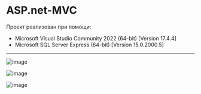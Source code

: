 # ASP.net-MVC
 
 Проект реализован при помощи:
 * Microsoft Visual Studio Community 2022 (64-bit) [Version 17.4.4]
 * Microsoft SQL Server Express (64-bit) [Version 15.0.2000.5]
 
 -----
 
 ![image](https://user-images.githubusercontent.com/42782084/231007635-220ff557-0a61-4ae7-ad9a-45daa3ecb106.png)

![image](https://user-images.githubusercontent.com/42782084/231007667-c712dddf-fcc3-4cf8-918f-9ef745516133.png)

![image](https://user-images.githubusercontent.com/42782084/231007720-890c4180-65ab-4859-926e-d4008eaa753e.png)

